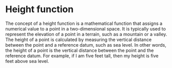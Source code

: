 # Height function

The concept of a height function is a mathematical function that assigns a numerical value to a point in a two-dimensional space. It is typically used to represent the elevation of a point in a terrain, such as a mountain or a valley. The height of a point is calculated by measuring the vertical distance between the point and a reference datum, such as sea level. In other words, the height of a point is the vertical distance between the point and the reference datum. For example, if I am five feet tall, then my height is five feet above sea level.
